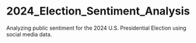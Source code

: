 # 2024_Election_Sentiment_Analysis
Analyzing public sentiment for the 2024 U.S. Presidential Election using social media data.
